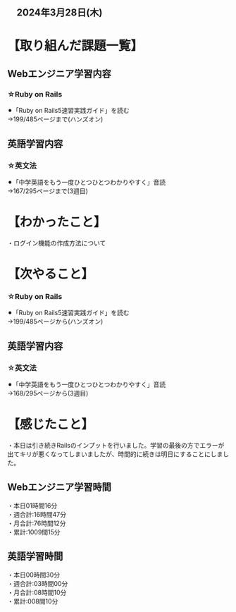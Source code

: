 ## 　2024年3月28日(木)
# 【取り組んだ課題一覧】
## Webエンジニア学習内容
### ☆Ruby on Rails
⚫︎「Ruby on Rails5速習実践ガイド」を読む<br>
→199/485ページまで(ハンズオン)<br>
## 英語学習内容
### ☆英文法
⚫︎「中学英語をもう一度ひとつひとつわかりやすく」音読<br>
→167/295ページまで(3週目)<br>
# 【わかったこと】
・ログイン機能の作成方法について<br>
# 【次やること】
### ☆Ruby on Rails
⚫︎「Ruby on Rails5速習実践ガイド」を読む<br>
→199/485ページから(ハンズオン)<br>
## 英語学習内容
### ☆英文法
⚫︎「中学英語をもう一度ひとつひとつわかりやすく」音読<br>
→168/295ページから(3週目)<br>
# 【感じたこと】
・本日は引き続きRailsのインプットを行いました。学習の最後の方でエラーが出てキリが悪くなってしまいましたが、時間的に続きは明日にすることにしました。<br>
## Webエンジニア学習時間
・本日01時間16分<br>
・週合計:16時間47分<br>
・月合計:76時間12分<br>
・累計:1009間15分<br>
## 英語学習時間
・本日00時間30分<br>
・週合計:03時間00分<br>
・月合計:08時間10分<br>
・累計:008間10分<br>
